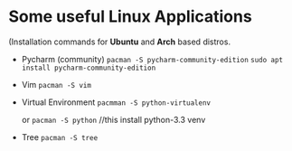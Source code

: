 Some useful Linux Applications 
==============================
(Installation commands for **Ubuntu** and **Arch** based distros.

- Pycharm (community) 
  `pacman -S pycharm-community-edition`
  `sudo apt install pycharm-community-edition`
  
- Vim
  `pacman -S vim`
- Virtual Environment
  `pacmman -S python-virtualenv`
  
    or
  `pacman -S python`    //this install python-3.3 venv
- Tree
  `pacman -S tree`
